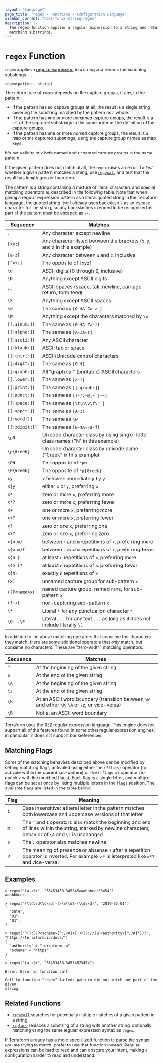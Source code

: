```yaml
---
layout: "language"
page_title: "regex - Functions - Configuration Language"
sidebar_current: "docs-funcs-string-regex"
description: |-
  The regex function applies a regular expression to a string and returns the
  matching substrings.
---
```


# `regex` Function

`regex` applies a
[regular expression](https://en.wikipedia.org/wiki/Regular_expression)
to a string and returns the matching substrings.

```hcl
regex(pattern, string)
```

The return type of `regex` depends on the capture groups, if any, in the
pattern:

- If the pattern has no capture groups at all, the result is a single string
  covering the substring matched by the pattern as a whole.
- If the pattern has one or more _unnamed_ capture groups, the result is a
  list of the captured substrings in the same order as the definition of
  the capture groups.
- If the pattern has one or more _named_ capture groups, the result is a
  map of the captured substrings, using the capture group names as map keys.

It's not valid to mix both named and unnamed capture groups in the same pattern.

If the given pattern does not match at all, the `regex` raises an error. To
_test_ whether a given pattern matches a string, use
[`regexall`](./regexall.html) and test that the result has length greater than
zero.

The pattern is a string containing a mixture of literal characters and special
matching operators as described in the following table. Note that when giving a
regular expression pattern as a literal quoted string in the Terraform
language, the quoted string itself already uses backslash `\` as an escape
character for the string, so any backslashes intended to be recognized as part
of the pattern must be escaped as `\\`.

| Sequence              | Matches                                                                          |
| --------------------- | -------------------------------------------------------------------------------- |
| `.`                   | Any character except newline                                                     |
| `[xyz]`               | Any character listed between the brackets (`x`, `y`, and `z` in this example)    |
| `[a-z]`               | Any character between `a` and `z`, inclusive                                     |
| `[^xyz]`              | The opposite of `[xyz]`                                                          |
| `\d`                  | ASCII digits (0 through 9, inclusive)                                            |
| `\D`                  | Anything except ASCII digits                                                     |
| `\s`                  | ASCII spaces (space, tab, newline, carriage return, form feed)                   |
| `\S`                  | Anything except ASCII spaces                                                     |
| `\w`                  | The same as `[0-9A-Za-z_]`                                                       |
| `\W`                  | Anything except the characters matched by `\w`                                   |
| `[[:alnum:]]`         | The same as `[0-9A-Za-z]`                                                        |
| `[[:alpha:]]`         | The same as `[A-Za-z]`                                                           |
| `[[:ascii:]]`         | Any ASCII character                                                              |
| `[[:blank:]]`         | ASCII tab or space                                                               |
| `[[:cntrl:]]`         | ASCII/Unicode control characters                                                 |
| `[[:digit:]]`         | The same as `[0-9]`                                                              |
| `[[:graph:]]`         | All "graphical" (printable) ASCII characters                                     |
| `[[:lower:]]`         | The same as `[a-z]`                                                              |
| `[[:print:]]`         | The same as `[[:graph:]]`                                                        |
| `[[:punct:]]`         | The same as `` [!-/:-@[-`{-~] ``                                                 |
| `[[:space:]]`         | The same as `[\t\n\v\f\r ]`                                                      |
| `[[:upper:]]`         | The same as `[A-Z]`                                                              |
| `[[:word:]]`          | The same as `\w`                                                                 |
| `[[:xdigit:]]`        | The same as `[0-9A-Fa-f]`                                                        |
| `\pN`                 | Unicode character class by using single-letter class names ("N" in this example) |
| `\p{Greek}`           | Unicode character class by unicode name ("Greek" in this example)                |
| `\PN`                 | The opposite of `\pN`                                                            |
| `\P{Greek}`           | The opposite of `\p{Greek}`                                                      |
| `xy`                  | `x` followed immediately by `y`                                                  |
| <code>x&#124;y</code> | either `x` or `y`, preferring `x`                                                |
| `x*`                  | zero or more `x`, preferring more                                                |
| `x*?`                 | zero or more `x`, preferring fewer                                               |
| `x+`                  | one or more `x`, preferring more                                                 |
| `x+?`                 | one or more `x`, preferring fewer                                                |
| `x?`                  | zero or one `x`, preferring one                                                  |
| `x??`                 | zero or one `x`, preferring zero                                                 |
| `x{n,m}`              | between `n` and `m` repetitions of `x`, preferring more                          |
| `x{n,m}?`             | between `n` and `m` repetitions of `x`, preferring fewer                         |
| `x{n,}`               | at least `n` repetitions of `x`, preferring more                                 |
| `x{n,}?`              | at least `n` repetitions of `x`, preferring fewer                                |
| `x{n}`                | exactly `n` repetitions of `x`                                                   |
| `(x)`                 | unnamed capture group for sub-pattern `x`                                        |
| `(?P<name>x)`         | named capture group, named `name`, for sub-pattern `x`                           |
| `(?:x)`               | non-capturing sub-pattern `x`                                                    |
| `\*`                  | Literal `*` for any punctuation character `*`                                    |
| `\Q...\E`             | Literal `...` for any text `...` as long as it does not include literally `\E`   |

In addition to the above matching operators that consume the characters they
match, there are some additional operators that _only_ match, but consume
no characters. These are "zero-width" matching operators:

| Sequence | Matches                                                                                          |
| -------- | ------------------------------------------------------------------------------------------------ |
| `^`      | At the beginning of the given string                                                             |
| `$`      | At the end of the given string                                                                   |
| `\A`     | At the beginning of the given string                                                             |
| `\z`     | At the end of the given string                                                                   |
| `\b`     | At an ASCII word boundary (transition between `\w` and either `\W`, `\A` or `\z`, or vice-versa) |
| `\B`     | Not at an ASCII word boundary                                                                    |

Terraform uses the
[RE2](https://github.com/google/re2/wiki/Syntax) regular expression language.
This engine does not support all of the features found in some other regular
expression engines; in particular, it does not support backreferences.

## Matching Flags

Some of the matching behaviors described above can be modified by setting
matching flags, activated using either the `(?flags)` operator (to activate
within the current sub-pattern) or the `(?flags:x)` operator (to match `x` with
the modified flags). Each flag is a single letter, and multiple flags can be
set at once by listing multiple letters in the `flags` position.
The available flags are listed in the table below:

| Flag | Meaning                                                                                                                                                     |
| ---- | ----------------------------------------------------------------------------------------------------------------------------------------------------------- |
| `i`  | Case insensitive: a literal letter in the pattern matches both lowercase and uppercase versions of that letter                                              |
| `m`  | The `^` and `$` operators also match the beginning and end of lines within the string, marked by newline characters; behavior of `\A` and `\z` is unchanged |
| `s`  | The `.` operator also matches newline                                                                                                                       |
| `U`  | The meaning of presence or absense `?` after a repetition operator is inverted. For example, `x*` is interpreted like `x*?` and vice-versa.                 |

## Examples

```
> regex("[a-z]+", "53453453.345345aaabbbccc23454")
aaabbbccc

> regex("(\\d\\d\\d\\d)-(\\d\\d)-(\\d\\d)", "2019-02-01")
[
  "2019",
  "02",
  "01",
]

> regex("^(?:(?P<scheme>[^:/?#]+):)?(?://(?P<authority>[^/?#]*))?", "https://terraform.io/docs/")
{
  "authority" = "terraform.io"
  "scheme" = "https"
}

> regex("[a-z]+", "53453453.34534523454")

Error: Error in function call

Call to function "regex" failed: pattern did not match any part of the given
string.
```

## Related Functions

- [`regexall`](./regexall.html) searches for potentially multiple matches of a given pattern in a string.
- [`replace`](./replace.html) replaces a substring of a string with another string, optionally matching using the same regular expression syntax as `regex`.

If Terraform already has a more specialized function to parse the syntax you
are trying to match, prefer to use that function instead. Regular expressions
can be hard to read and can obscure your intent, making a configuration harder
to read and understand.
